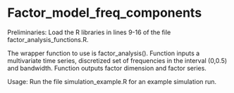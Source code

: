 # Factor_model_freq_components #

Preliminaries: Load the R libraries in lines 9-16 of the file factor_analysis_functions.R. 

The wrapper function to use is factor_analysis(). Function inputs a multivariate time series, discretized set of frequencies in the interval (0,0.5) and bandwidth. Function outputs factor dimension and factor series. 

Usage: Run the file simulation_example.R for an example simulation run. 
